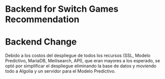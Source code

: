 # Backend for Switch Games Recommendation

# Backend Change
Debido a los costos del despliegue de todos los recursos (SSL, Modelo Predictivo, MariaDB, Meilisearch, API), que eran mayores a los esperado, se optó por simplificar el despliegue eliminando la base de datos y moviendo todo a Algolia y un servidor para el Modelo Predictivo.